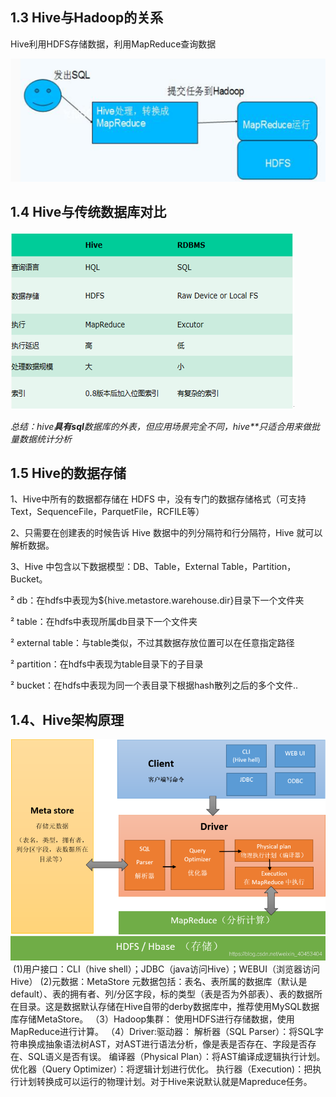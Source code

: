 

## 1.3 Hive与Hadoop的关系

Hive利用HDFS存储数据，利用MapReduce查询数据

 

 ![img](..\typora-user-images\1104796-20171201173550945-19779820.png)

 

 

## 1.4 Hive与传统数据库对比

 

 ![img](..\typora-user-images\1104796-20171201173600164-2099757210.png)

 

*总结：hive**具有sql**数据库的外表，但应用场景完全不同，hive**只适合用来做批量数据统计分析*

## 1.5 Hive的数据存储

1、Hive中所有的数据都存储在 HDFS 中，没有专门的数据存储格式（可支持Text，SequenceFile，ParquetFile，RCFILE等）

2、只需要在创建表的时候告诉 Hive 数据中的列分隔符和行分隔符，Hive 就可以解析数据。

3、Hive 中包含以下数据模型：DB、Table，External Table，Partition，Bucket。

² db：在hdfs中表现为${hive.metastore.warehouse.dir}目录下一个文件夹

² table：在hdfs中表现所属db目录下一个文件夹

² external table：与table类似，不过其数据存放位置可以在任意指定路径

² partition：在hdfs中表现为table目录下的子目录

² bucket：在hdfs中表现为同一个表目录下根据hash散列之后的多个文件..



## 1.4、Hive架构原理

![12、Hive核心概念与原理详解_Hive_02](..\typora-user-images\watermark,type_ZmFuZ3poZW5naGVpdGk,shadow_10,text_aHR0cHM6Ly9ibG9nLmNzZG4ubmV0L3dlaXhpbl80MDQ1MzQwNA==,size_16,color_FFFFFF,t_70)
​ (1)用户接口：CLI（hive shell）；JDBC（java访问Hive）；WEBUI（浏览器访问Hive）
​ (2)元数据：MetaStore
元数据包括：表名、表所属的数据库（默认是default）、表的拥有者、列/分区字段，标的类型（表是否为外部表）、表的数据所在目录。这是数据默认存储在Hive自带的derby数据库中，推荐使用MySQL数据库存储MetaStore。
（3）Hadoop集群：
使用HDFS进行存储数据，使用MapReduce进行计算。
（4）Driver:驱动器：
解析器（SQL Parser）：将SQL字符串换成抽象语法树AST，对AST进行语法分析，像是表是否存在、字段是否存在、SQL语义是否有误。
编译器（Physical Plan）：将AST编译成逻辑执行计划。
优化器（Query Optimizer）：将逻辑计划进行优化。
执行器（Execution)：把执行计划转换成可以运行的物理计划。对于Hive来说默认就是Mapreduce任务。